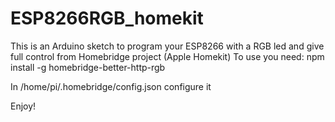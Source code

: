 # ESP8266RGB_homekit

This is an Arduino sketch to program your ESP8266 with a RGB led and give full control from Homebridge project (Apple Homekit)
To use you need:
 npm install -g homebridge-better-http-rgb

In /home/pi/.homebridge/config.json configure it

Enjoy!




